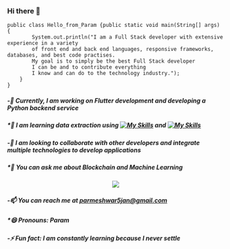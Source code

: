 ### Hi there 👋

```
public class Hello_from_Param {public static void main(String[] args) { 
        System.out.println("I am a Full Stack developer with extensive experience in a variety 
        of front end and back end languages, responsive frameworks, databases, and best code practises.
        My goal is to simply be the best Full Stack developer 
        I can be and to contribute everything 
        I know and can do to the technology industry.");
    }
}
```

##### -🔭 Currently, I am working on Flutter development and developing a Python backend service
##### *🌱 I am learning data extraction using [![My Skills](https://skillicons.dev/icons?i=py)](https://skillicons.dev) and [![My Skills](https://skillicons.dev/icons?i=nextjs)](https://skillicons.dev)
##### -👯 I am looking to collaborate with other developers and integrate multiple technologies to develop applications
##### *💬 You can ask me about _Blockchain_ and _Machine_ _Learning_
<p align="center">
  <a href="https://skillicons.dev">
    <img src="https://skillicons.dev/icons?i=js,react,flask,cpp,c,bootstrap,dart,nodejs,express,mysql,mongodb,ts,flutter,firebase,java,py,php,html,css,vscode,docker,postman" />
  </a>
</p>

##### -📫 You can reach me at parmeshwar5jan@gmail.com
##### *😄 Pronouns: Param
##### -⚡ Fun fact: I am constantly learning because I never settle




